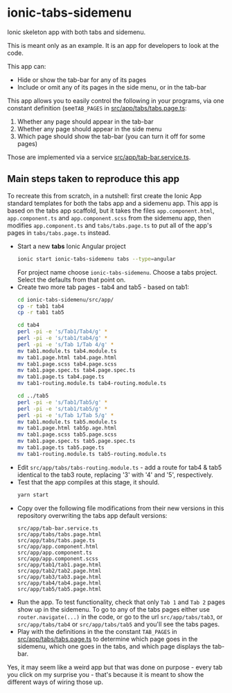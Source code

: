# ionic-tabs-sidemenu
Ionic skeleton app with both tabs and sidemenu.

This is meant only as an example. It is an app for developers to look at the code.

This app can:
* Hide or show the tab-bar for any of its  pages
* Include or omit any of its pages in the side menu, or in the tab-bar

This app allows you to easily control the following in your programs, via one constant definition (see`TAB_PAGES` in [src/app/tabs/tabs.page.ts](src/app/tabs/tabs.page.ts):
  1) Whether any page should appear in the tab-bar
  2) Whether any page should appear in the side menu
  3) Which page should show the tab-bar (you can turn it off for some pages)

Those are implemented via a service [src/app/tab-bar.service.ts](src/app/tab-bar.service.ts).

## Main steps taken to reproduce this app

To recreate this from scratch, in a nutshell: first create the Ionic
App standard templates for both the tabs app and a sidemenu app. This
app is based on the tabs app scaffold, but it takes the files
`app.component.html`, `app.component.ts` and `app.component.scss` from
the sidemenu app, then modifies `app.component.ts` and
`tabs/tabs.page.ts` to put all of the app's pages in
`tabs/tabs.page.ts` instead.

* Start a new **tabs** Ionic Angular project
  ```bash
  ionic start ionic-tabs-sidemenu tabs --type=angular
  ```
  For project name choose `ionic-tabs-sidemenu`. Choose a tabs
  project. Select the defaults from that point on.
* Create two more tab pages - tab4 and tab5 - based on tab1:
  ```bash
  cd ionic-tabs-sidemenu/src/app/
  cp -r tab1 tab4
  cp -r tab1 tab5

  cd tab4
  perl -pi -e 's/Tab1/Tab4/g' *
  perl -pi -e 's/tab1/tab4/g' *
  perl -pi -e 's/Tab 1/Tab 4/g' *
  mv tab1.module.ts tab4.module.ts
  mv tab1.page.html tab4.page.html
  mv tab1.page.scss tab4.page.scss
  mv tab1.page.spec.ts tab4.page.spec.ts
  mv tab1.page.ts tab4.page.ts
  mv tab1-routing.module.ts tab4-routing.module.ts

  cd ../tab5
  perl -pi -e 's/Tab1/Tab5/g' *
  perl -pi -e 's/tab1/tab5/g' *
  perl -pi -e 's/Tab 1/Tab 5/g' *
  mv tab1.module.ts tab5.module.ts
  mv tab1.page.html tab5p.age.html
  mv tab1.page.scss tab5.page.scss
  mv tab1.page.spec.ts tab5.page.spec.ts
  mv tab1.page.ts tab5.page.ts
  mv tab1-routing.module.ts tab5-routing.module.ts
  ```
* Edit `src/app/tabs/tabs-routing.module.ts` - add a route for 
  tab4 & tab5 identical to the tab3 route, replacing '3' with '4'
  and '5', respectively.
* Test that the app compiles at this stage, it should.
  ```bash
  yarn start
  ```
* Copy over the following file modifications from their new
  versions in this repository overwriting the tabs app default
  versions:
  ```
  src/app/tab-bar.service.ts
  src/app/tabs/tabs.page.html
  src/app/tabs/tabs.page.ts
  src/app/app.component.html
  src/app/app.component.ts
  src/app/app.component.scss
  src/app/tab1/tab1.page.html 
  src/app/tab2/tab2.page.html 
  src/app/tab3/tab3.page.html 
  src/app/tab4/tab4.page.html 
  src/app/tab5/tab5.page.html 
* Run the app. To test functionality, check that only `Tab 1` and `Tab
  2` pages show up in the sidemenu. To go to any of the tabs pages
  either use `router.navigate(...)` in the code, or go to the url
  `src/app/tabs/tab3`, or `src/app/tabs/tab4` or `src/app/tabs/tab5`
  and you'll see the tabs pages.
* Play with the definitions in the the constant `TAB_PAGES` in
  [src/app/tabs/tabs.page.ts](src/app/tabs/tabs.page.ts) to determine
  which page goes in the sidemenu, which one goes in the tabs, and which
  page displays the tab-bar.


Yes, it may seem like a weird app but that was done on purpose - every tab you click on my surprise you - that's because it is meant to show the different ways of wiring those up.
